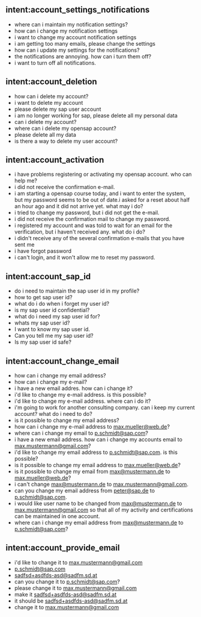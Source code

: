 ## intent:account_settings_notifications
- where can i maintain my notification settings?
- how can i change my notification settings
- i want to change my account notification settings
- i am getting too many emails, please change the settings
- how can i update my settings for the notifications?
- the notifications are annoying. how can i turn them off?
- i want to turn off all notifications.

## intent:account_deletion
- how can i delete my account?
- i want to delete my account
- please delete my sap user account
- i am no longer working for sap, please delete all my personal data
- can i delete my account?
- where can i delete my opensap account?
- please delete all my data
- is there a way to delete my user account?

## intent:account_activation
- i have problems registering or activating my opensap account. who can help me?
- i did not receive the confirmation e-mail. 
- i am starting a opensap course today, and i want to enter the system, but my password seems to be out of date.i asked for a reset about half an hour ago and it did not arrive yet. what may i do?
- i tried to change my password, but i did not get the e-mail.
- i did not receive the confirmation mail to change my password. 
- i registered my account and was told to wait for an email for the verification, but i haven't received any. what do i do?
- i didn't receive any of the several confirmation e-mails that you have sent me
- i have forgot password
- i can't login, and it won't allow me to reset my password.

## intent:account_sap_id
- do i need to maintain the sap user id in my profile?
- how to get sap user id?
- what do i do when i forget my user id?
- is my sap user id confidential?
- what do i need my sap user id for?
- whats my sap user id?
- I want to know my sap user id. 
- Can you tell me my sap user id? 
- Is my sap user id safe? 

## intent:account_change_email
- how can i change my email address?
- how can i change my e-mail?
- i have a new email addres. how can i change it?
- i'd like to change my e-mail address. is this possible?
- i'd like to change my e-mail address. where can i do it?
- i'm going to work for another consulting company. can i keep my current account? what do i need to do?
- is it possible to change my email address?
- how can i change my e-mail address to [max.mueller@web.de](email)?
- where can i change my email to [p.schmidt@sap.com](email)?
- i have a new email address. how can i change my accounts email to [max.mustermann@gmail.com](email)?
- i'd like to change my email address to [p.schmidt@sap.com](email). is this possible?
- is it possible to change my email address to [max.mueller@web.de](email)?
- is it possible to change my email from max@mustermann.de to [max.mueller@web.de](email)?
- i can't change max@mustermann.de to [max.mustermann@gmail.com](email).
- can you change my email address from peter@sap.de to [p.schmidt@sap.com](email).
- i would like user name to be changed from max@mustermann.de to [max.mustermann@gmail.com](email) so that all of my activity and certifications can be maintained in one account.
- where can i change my email address from max@mustermann.de to [p.schmidt@sap.com](email)?

## intent:account_provide_email
- i'd like to change it to [max.mustermann@gmail.com](email)
- [p.schmidt@sap.com](email)
- [sadfsd+asdfds-asd@sadfm.sd.at](email)
- can you change it to [p.schmidt@sap.com](email)?
- please change it to [max.mustermann@gmail.com](email)
- make it [sadfsd+asdfds-asd@sadfm.sd.at](email)
- it should be [sadfsd+asdfds-asd@sadfm.sd.at](email)
- change it to [max.mustermann@gmail.com](email)